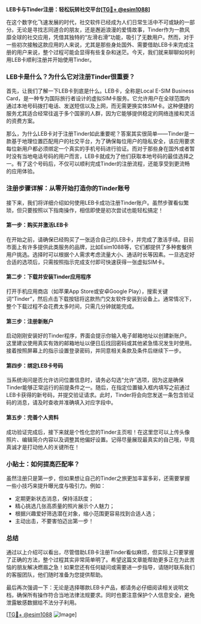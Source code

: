 **LEB卡与Tinder注册：轻松玩转社交平台[[TG💪+ @esim1088](https://t.me/s/esim1088)]**

在这个数字化飞速发展的时代，社交软件已经成为人们日常生活中不可或缺的一部分。无论是寻找志同道合的朋友，还是邂逅浪漫的爱情故事，Tinder作为一款风靡全球的社交应用，凭借其独特的“左滑右滑”功能，吸引了无数用户。然而，对于一些初次接触这款应用的人来说，尤其是那些身处国外、需要借助LEB卡来完成注册的用户来说，整个过程可能会显得有些复杂和迷茫。今天，我们就来聊聊如何利用LEB卡顺利注册并开始使用Tinder。

### LEB卡是什么？为什么它对注册Tinder很重要？

首先，让我们了解一下LEB卡到底是什么。LEB卡，全称是Local E-SIM Business Card，是一种专为国际旅行者设计的虚拟SIM卡服务。它允许用户在全球范围内通过本地号码拨打电话、发送短信以及上网，而无需更换实体SIM卡。这种便捷的服务尤其适合经常往返于多个国家的人群，因为它能够提供稳定的网络连接和灵活的资费方案。

那么，为什么LEB卡对于注册Tinder如此重要呢？答案其实很简单——Tinder是一款基于地理位置匹配用户的社交平台，为了确保每位用户的隐私安全，该应用要求每位新用户都必须绑定一个真实的手机号码进行验证。而对于那些身在国外或者暂时没有当地电话号码的用户而言，LEB卡就成为了他们获取本地号码的最佳选择之一。有了这个号码后，不仅可以顺利完成Tinder的注册流程，还能享受到更流畅的应用体验。

### 注册步骤详解：从零开始打造你的Tinder账号

接下来，我们将详细介绍如何使用LEB卡成功注册Tinder账户。虽然步骤看似繁琐，但只要按照以下指南操作，相信即使是初次尝试也能轻松搞定！

#### 第一步：购买并激活LEB卡
在开始之前，请确保已经购买了一张适合自己的LEB卡，并完成了激活手续。目前市面上有许多提供此类服务的品牌，比如Esim1088等，它们都提供了多种套餐供用户挑选。选择时可以根据个人需求考虑流量大小、通话时长等因素。一旦选定好合适的选项后，只需按照指示完成支付即可快速获得一张虚拟SIM卡。

#### 第二步：下载并安装Tinder应用程序
打开手机应用商店（如苹果App Store或安卓Google Play），搜索关键词“Tinder”，然后点击下载按钮将这款热门交友软件安装到设备上。通常情况下，整个下载过程不会花费太多时间，只需几分钟就能完成。

#### 第三步：注册新账户
启动刚刚安装好的Tinder程序，界面会提示你输入电子邮箱地址以创建新账户。这里建议使用真实有效的邮箱地址以便日后找回密码或其他紧急情况发生时使用。接着按照屏幕上的指示设置登录密码，并同意相关条款及条件后继续下一步。

#### 第四步：绑定LEB卡号码
当系统询问是否允许访问位置信息时，请务必勾选“允许”选项，因为这是确保Tinder能够正常运行的前提条件之一。随后，在指定位置输入框内填写之前通过LEB卡获得的新号码，并提交验证请求。此时，Tinder将会向您发送一条包含验证码的消息，请及时查收并准确填入对应字段中。

#### 第五步：完善个人资料
成功验证完成后，接下来就是个性化您的Tinder主页啦！在这里您可以上传头像照片、编辑简介内容以及调整其他偏好设置。记得尽量展现最真实的自己哦，毕竟真诚才是打动他人的关键所在！

### 小贴士：如何提高匹配率？
虽然注册只是第一步，但如果想让自己的Tinder之旅更加丰富多彩，还需要掌握一些小技巧来提升曝光度与吸引力。例如：
- 定期更新状态消息，保持活跃度；
- 精心挑选几张高质量的照片展示个人魅力；
- 根据兴趣爱好筛选潜在对象，缩小范围更容易找到合适人选；
- 主动出击，不要害怕迈出第一步！

### 总结
通过以上介绍可以看出，尽管借助LEB卡注册Tinder看似麻烦，但实际上只要掌握了正确的方法，整个过程其实非常简单明了。希望这篇文章能帮助更多正在为此苦恼的朋友解决燃眉之急！如果您还有任何疑问或需要进一步指导，请随时联系我们的客服团队，他们随时准备为您提供帮助。

最后再次强调一下：无论是选择哪款LEB卡产品，都请务必仔细阅读相关说明文档，确保所有操作符合当地法律法规要求。同时也要注意保护个人信息安全，避免泄露敏感数据给不法分子利用。

[[TG💪+ @esim1088](https://t.me/s/esim1088) ![Image](https://i.postimg.cc/4NQfJmqS/Snipaste-2025-05-13-00-14-12.png)]